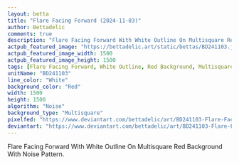 ```yaml
---
layout: betta
title: "Flare Facing Forward (2024-11-03)"
author: Bettadelic
comments: true
description: "Flare Facing Forward With White Outline On Multisquare Red Background With Noise Pattern."
actpub_featured_image: "https://bettadelic.art/static/bettas/BD241103.jpg"
actpub_featured_image_width: 1500
actpub_featured_image_height: 1500
tags: [Flare Facing Forward, White Outline, Red Background, Multisquare Background Pattern, Noise Pattern, November 2024]
unitName: "BD241103"
line_color: "White"
background_color: "Red"
width: 1500
height: 1500
algorithm: "Noise"
background_type: "Multisquare"
pixelfed: "https://www.deviantart.com/bettadelic/art/BD241103-Flare-Facing-Forward-2024-11-03-1117971613"
deviantart: "https://www.deviantart.com/bettadelic/art/BD241103-Flare-Facing-Forward-2024-11-03-1117971613"
---
```


Flare Facing Forward With White Outline On Multisquare Red Background With Noise Pattern.
